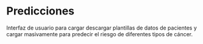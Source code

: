 # Predicciones
Interfaz de usuario para cargar descargar plantillas de datos de pacientes y cargar masivamente para predecir el riesgo de diferentes tipos de cáncer.
